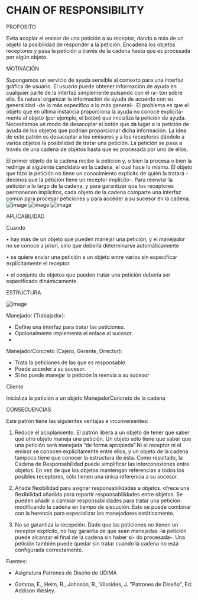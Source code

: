 # CHAIN OF RESPONSIBILITY


PROPÓSITO

Evita acoplar el emisor de una petición a su receptor, dando a más de un objeto la posibilidad de responder a la petición. Encadena los objetos receptores y pasa la petición a través de la cadena hasta que es procesada por algún objeto.

MOTIVACIÓN

Supongamos un servicio de ayuda sensible al contexto para una interfaz gráfica de usuario. El usuario puede obtener información de ayuda en cualquier parte de la interfaz simplemente pulsando con el ra- tón sobre ella.
Es natural organizar la información de ayuda de acuerdo con su generalidad -de lo más específico a lo más general-.
El problema es que el objeto que en última instancia proporciona la ayuda no conoce explícita- mente al objeto (por ejemplo, el botón) que inicializa la petición de ayuda. Necesitamos un modo de desacoplar el botón que da lugar a la petición de ayuda de los objetos que podrían proporcionar dicha información. 
La idea de este patrón es desacoplar a los emisores y a los receptores dándole a varios objetos la posibilidad de tratar una petición. La petición se pasa a través de una cadena de objetos hasta que es procesada por uno de ellos.

El primer objeto de la cadena recibe la petición y, o bien  la procesa o bien la redirige al siguiente candidato en la 
cadena, el cual hace lo mismo. El objeto que hizo la petición  no tiene un conocimiento explícito de quién la tratará 
-decimos que la petición tiene un receptor implícito-.
Para reenviar la petición a lo largo de la cadena, y para garantizar
 que los receptores permanecen implícitos, cada objeto de la
 cadena comparte una interfaz común para procesar peticiones 
y para acceder a su sucesor en la cadena.
![image](https://user-images.githubusercontent.com/52029674/203957100-3e74b86c-63fe-4e71-ad76-c281d6b7a0fe.png)
![image](https://user-images.githubusercontent.com/52029674/203957112-a1e30952-be8e-4194-ac04-c4a158865e41.png)
![image](https://user-images.githubusercontent.com/52029674/203957126-81091fdb-f9e7-4400-8e21-d19dfad1d98b.png)

APLICABILIDAD

Cuando

• hay más de un objeto que pueden manejar una petición, y el manejador no se conoce a priori, sino que debería determinarse automáticamente

• se quiere enviar una petición a un objeto entre varios sin especificar explícitamente el receptor.

• el conjunto de objetos que pueden tratar una petición debería ser especificado dinámicamente.

ESTRUCTURA    

![image](https://user-images.githubusercontent.com/52029674/203957286-04a59183-c50f-4381-a1cf-0bf3cc883b52.png)


Manejador (Trabajador):

- Define una interfaz para tratar las peticiones.
- Opcionalmente implementa el enlace al sucesor.
- 
ManejadorConcreto (Cajero, Gerente, Director):

- Trata la peticiones de las que es
responsable.
- Puede acceder a su sucesor.
- Si no puede manejar la petición
la reenvía a su sucesor

Cliente

Inicializa la petición a un objeto
ManejadorConcreto de la cadena


CONSECUENCIAS

Este patrón tiene las siguientes ventajas e inconvenientes:

1. Reduce el acoplamiento. El patrón libera a un objeto de tener que saber qué otro objeto maneja una petición. Un objeto sólo tiene que saber que una petición será manejada “de forma apropiada”.Ni el receptor ni el emisor se conocen explícitamente entre ellos, y un objeto de la cadena tampoco tiene que conocer la estructura de ésta. 
Como resultado, la Cadena de Responsabilidad puede simplificar las interconexiones entre objetos. En vez de que los objetos mantengan referencias a todos los posibles receptores, sólo tienen una única referencia a su sucesor.

2. Añade flexibilidad para asignar responsabilidades a objetos. ofrece una flexibilidad añadida para repartir responsabilidades entre objetos. Se pueden añadir o cambiar responsabilidades para tratar una petición modificando la cadena en tiempo de ejecución. Esto se puede combinar con la herencia para especializar los manejadores estáticamente.

3. No se garantiza la recepción. Dado que las peticiones no tienen un receptor explícito, no hay garantía de que sean manejadas -la petición puede alcanzar el final de la cadena sin haber si- do procesada-. Una petición también puede quedar sin tratar cuando la cadena no está configurada correctamente.



Fuentes:

- Asignatura Patrones de Diseño de UDIMA

- Gamma, E., Helm, R., Johnson, R., Vilssides, J. "Patrones de Diseño", Ed: Addison Wesley.
